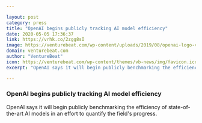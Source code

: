 ```yaml
---

layout: post
category: press
title: "OpenAI begins publicly tracking AI model efficiency"
date: 2020-05-05 17:36:37
link: https://vrhk.co/2zgg8sI
image: https://venturebeat.com/wp-content/uploads/2019/08/openai-logo-vertical-dimensional-purple-e1588267015132.png?w=1200&strip=all
domain: venturebeat.com
author: "VentureBeat"
icon: https://venturebeat.com/wp-content/themes/vb-news/img/favicon.ico
excerpt: "OpenAI says it will begin publicly benchmarking the efficiency of state-of-the-art AI models in an effort to quantify the field's progress."

---
```


### OpenAI begins publicly tracking AI model efficiency

OpenAI says it will begin publicly benchmarking the efficiency of state-of-the-art AI models in an effort to quantify the field's progress.